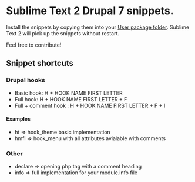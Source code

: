 # Sublime Text 2 Drupal 7 snippets. #

Install the snippets by copying them into your [User package folder](http://docs.sublimetext.info/en/latest/basic_concepts.html#the-user-package). Sublime Text 2 will pick up the snippets without restart.

Feel free to contribute!

## Snippet shortcuts ##

### Drupal hooks ###
* Basic hook: H + HOOK NAME FIRST LETTER
* Full hook:  H + HOOK NAME FIRST LETTER + F
* Full + comment hook : H + HOOK NAME FIRST LETTER + F + I
#### Examples ####
* ht => hook_theme basic implementation
* hmfi => hook_menu with all attributes avialable with comments

### Other ###
* declare => opening php tag with a comment heading
* info => full implementation for your module.info file
